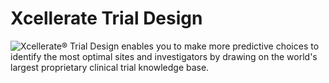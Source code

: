 #  Xcellerate Trial Design [](id=xcellerate-trial-design)

![Xcellerate&reg; Trial Design enables you to make more predictive choices to identify the most optimal sites and investigators by drawing on the world's largest proprietary clinical trial knowledge base.
](../../images/Monitor-6-xcellerate-screens-800x600.jpg)



